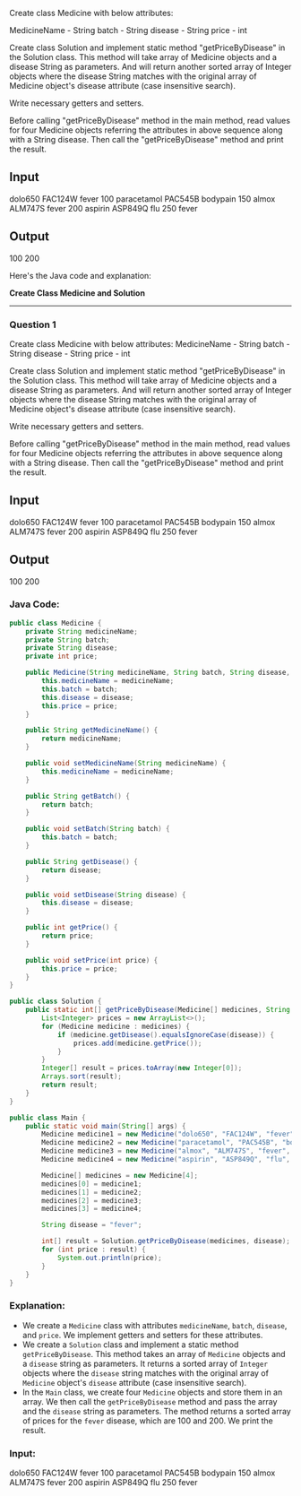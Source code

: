 Create class Medicine with below attributes: 

MedicineName - String 
batch - String 
disease - String 
price - int

Create class Solution and implement static method "getPriceByDisease" in the Solution class. 
This method will take array of Medicine objects and a disease String as parameters. 
And will return another sorted array of Integer objects where the disease String matches with the 
original array of Medicine object's disease attribute (case insensitive search).

Write necessary getters and setters.

Before calling "getPriceByDisease" method in the main method, read values for four Medicine objects 
referring the attributes in above sequence along with a String disease. Then call the "getPriceByDisease" 
method and print the result.

Input
-------------

dolo650
FAC124W
fever
100
paracetamol
PAC545B
bodypain
150
almox
ALM747S
fever
200
aspirin
ASP849Q
flu
250
fever

Output
---------
100
200

Here's the Java code and explanation:

**Create Class Medicine and Solution**

---

### Question 1
Create class Medicine with below attributes: 
MedicineName - String 
batch - String 
disease - String 
price - int

Create class Solution and implement static method "getPriceByDisease" in the Solution class. 
This method will take array of Medicine objects and a disease String as parameters. 
And will return another sorted array of Integer objects where the disease String matches with the 
original array of Medicine object's disease attribute (case insensitive search).

Write necessary getters and setters.

Before calling "getPriceByDisease" method in the main method, read values for four Medicine objects 
referring the attributes in above sequence along with a String disease. Then call the "getPriceByDisease" 
method and print the result.

Input
-------------

dolo650
FAC124W
fever
100
paracetamol
PAC545B
bodypain
150
almox
ALM747S
fever
200
aspirin
ASP849Q
flu
250
fever

Output
---------
100
200

### Java Code:

```java
public class Medicine {
    private String medicineName;
    private String batch;
    private String disease;
    private int price;

    public Medicine(String medicineName, String batch, String disease, int price) {
        this.medicineName = medicineName;
        this.batch = batch;
        this.disease = disease;
        this.price = price;
    }

    public String getMedicineName() {
        return medicineName;
    }

    public void setMedicineName(String medicineName) {
        this.medicineName = medicineName;
    }

    public String getBatch() {
        return batch;
    }

    public void setBatch(String batch) {
        this.batch = batch;
    }

    public String getDisease() {
        return disease;
    }

    public void setDisease(String disease) {
        this.disease = disease;
    }

    public int getPrice() {
        return price;
    }

    public void setPrice(int price) {
        this.price = price;
    }
}

public class Solution {
    public static int[] getPriceByDisease(Medicine[] medicines, String disease) {
        List<Integer> prices = new ArrayList<>();
        for (Medicine medicine : medicines) {
            if (medicine.getDisease().equalsIgnoreCase(disease)) {
                prices.add(medicine.getPrice());
            }
        }
        Integer[] result = prices.toArray(new Integer[0]);
        Arrays.sort(result);
        return result;
    }
}

public class Main {
    public static void main(String[] args) {
        Medicine medicine1 = new Medicine("dolo650", "FAC124W", "fever", 100);
        Medicine medicine2 = new Medicine("paracetamol", "PAC545B", "bodypain", 150);
        Medicine medicine3 = new Medicine("almox", "ALM747S", "fever", 200);
        Medicine medicine4 = new Medicine("aspirin", "ASP849Q", "flu", 250);

        Medicine[] medicines = new Medicine[4];
        medicines[0] = medicine1;
        medicines[1] = medicine2;
        medicines[2] = medicine3;
        medicines[3] = medicine4;

        String disease = "fever";

        int[] result = Solution.getPriceByDisease(medicines, disease);
        for (int price : result) {
            System.out.println(price);
        }
    }
}
```

### Explanation:

*   We create a `Medicine` class with attributes `medicineName`, `batch`, `disease`, and `price`. We implement getters and setters for these attributes.
*   We create a `Solution` class and implement a static method `getPriceByDisease`. This method takes an array of `Medicine` objects and a `disease` string as parameters. It returns a sorted array of `Integer` objects where the `disease` string matches with the original array of `Medicine` object's `disease` attribute (case insensitive search).
*   In the `Main` class, we create four `Medicine` objects and store them in an array. We then call the `getPriceByDisease` method and pass the array and the `disease` string as parameters. The method returns a sorted array of prices for the `fever` disease, which are 100 and 200. We print the result.

### Input:

dolo650 FAC124W fever 100
paracetamol PAC545B bodypain 150
almox ALM747S fever 200
aspirin ASP849Q flu 250
fever